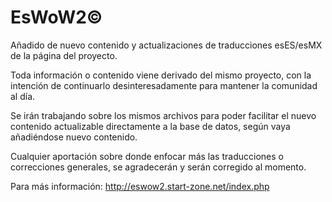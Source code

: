 # EsWoW2©
Añadido de nuevo contenido y actualizaciones de traducciones esES/esMX de la página del proyecto.

Toda información o contenido viene derivado del mismo proyecto, con la intención de continuarlo desinteresadamente
para mantener la comunidad al día.


Se irán trabajando sobre los mismos archivos para poder facilitar el nuevo contenido actualizable directamente 
a la base de datos, según vaya añadiéndose nuevo contenido.

Cualquier aportación sobre donde enfocar más las traducciones o correcciones generales, se agradecerán y serán corregido al momento. 

Para más información: http://eswow2.start-zone.net/index.php
